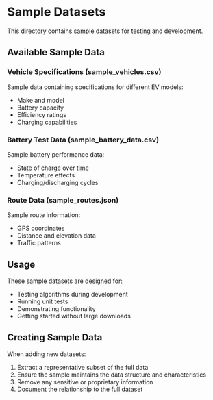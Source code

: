 # Sample Datasets

This directory contains sample datasets for testing and development.

## Available Sample Data

### Vehicle Specifications (sample_vehicles.csv)
Sample data containing specifications for different EV models:
- Make and model
- Battery capacity
- Efficiency ratings
- Charging capabilities

### Battery Test Data (sample_battery_data.csv)
Sample battery performance data:
- State of charge over time
- Temperature effects
- Charging/discharging cycles

### Route Data (sample_routes.json)
Sample route information:
- GPS coordinates
- Distance and elevation data
- Traffic patterns

## Usage

These sample datasets are designed for:
- Testing algorithms during development
- Running unit tests
- Demonstrating functionality
- Getting started without large downloads

## Creating Sample Data

When adding new datasets:
1. Extract a representative subset of the full data
2. Ensure the sample maintains the data structure and characteristics
3. Remove any sensitive or proprietary information
4. Document the relationship to the full dataset